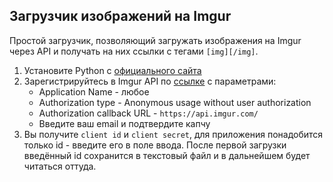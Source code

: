 ## Загрузчик изображений на Imgur

Простой загрузчик, позволяющий загружать изображения на Imgur через API и получать на них ссылки с тегами `[img][/img]`.
1. Установите Python c [официального сайта](https://www.python.org/downloads/)
2. Зарегистрируйтесь в Imgur API по [ссылке](https://api.imgur.com/oauth2/addclient) с параметрами:
   * Application Name - любое
   * Authorization type - Anonymous usage without user authorization
   * Authorization callback URL - `https://api.imgur.com/`
   * Введите ваш email и подтвердите капчу
3. Вы получите `client id` и `client secret`, для приложения понадобится только id - введите его в поле ввода. После первой загрузки введённый id сохранится в текстовый файл и в дальнейшем будет читаться оттуда.
